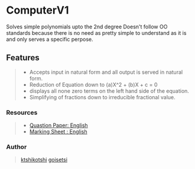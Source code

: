 # ComputerV1 # 
Solves simple polynomials upto the 2nd degree
Doesn't follow OO standards because there is no need as pretty simple to understand as it is and only serves a specific perpose.

## Features ##
> * Accepts input in natural form and all output is served in natural form.
> * Reduction of Equation down to (a)X^2 + (b)X + c = 0
> * displays all none zero terms on the left hand side of the equation.
> * Simplifying of fractions down to irreducible fractional value.
### Resources ###
> * [Quastion Paper: English](https://github.com/ktshikotshi/ComputerV1/blob/master/Resources/computorv1.en.pdf)
> * [Marking Sheet : English](https://github.com/ktshikotshi/ComputerV1/blob/master/Resources/ComputerV1-marking%20sheet.pdf)
### Author ###
> [ktshikotshi](https://github.com/ktshikotshi)
> [goisetsi](https://github.com/goisetsi)
